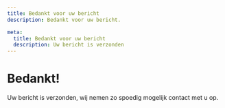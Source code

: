```yaml
---
title: Bedankt voor uw bericht
description: Bedankt voor uw bericht.

meta:
  title: Bedankt voor uw bericht
  description: Uw bericht is verzonden
---
```


# Bedankt!
Uw bericht is verzonden, wij nemen zo spoedig mogelijk contact met u op.